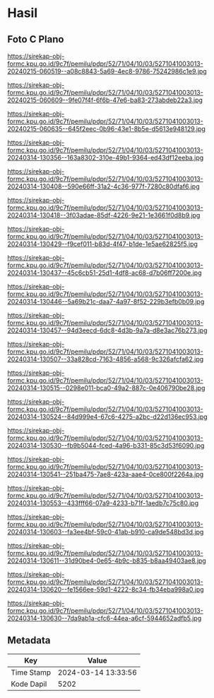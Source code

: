 # Hasil

## Foto C Plano

https://sirekap-obj-formc.kpu.go.id/9c7f/pemilu/pdpr/52/71/04/10/03/5271041003013-20240215-060519--a08c8843-5a69-4ec8-9786-75242986c1e9.jpg

https://sirekap-obj-formc.kpu.go.id/9c7f/pemilu/pdpr/52/71/04/10/03/5271041003013-20240215-060609--9fe07f4f-6f6b-47e6-ba83-273abdeb22a3.jpg

https://sirekap-obj-formc.kpu.go.id/9c7f/pemilu/pdpr/52/71/04/10/03/5271041003013-20240215-060635--645f2eec-0b96-43e1-8b5e-d5613e948129.jpg

https://sirekap-obj-formc.kpu.go.id/9c7f/pemilu/pdpr/52/71/04/10/03/5271041003013-20240314-130356--163a8302-310e-49b1-9364-ed43df12eeba.jpg

https://sirekap-obj-formc.kpu.go.id/9c7f/pemilu/pdpr/52/71/04/10/03/5271041003013-20240314-130408--590e66ff-31a2-4c36-977f-7280c80dfaf6.jpg

https://sirekap-obj-formc.kpu.go.id/9c7f/pemilu/pdpr/52/71/04/10/03/5271041003013-20240314-130418--3f03adae-85df-4226-9e21-1e3661f0d8b9.jpg

https://sirekap-obj-formc.kpu.go.id/9c7f/pemilu/pdpr/52/71/04/10/03/5271041003013-20240314-130429--f9cef011-b83d-4f47-b1de-1e5ae62825f5.jpg

https://sirekap-obj-formc.kpu.go.id/9c7f/pemilu/pdpr/52/71/04/10/03/5271041003013-20240314-130437--45c6cb51-25d1-4df8-ac68-d7b06ff7200e.jpg

https://sirekap-obj-formc.kpu.go.id/9c7f/pemilu/pdpr/52/71/04/10/03/5271041003013-20240314-130446--5a69b21c-daa7-4a97-8f52-229b3efb0b09.jpg

https://sirekap-obj-formc.kpu.go.id/9c7f/pemilu/pdpr/52/71/04/10/03/5271041003013-20240314-130457--94d3eecd-6dc8-4d3b-9a7a-d8e3ac76b273.jpg

https://sirekap-obj-formc.kpu.go.id/9c7f/pemilu/pdpr/52/71/04/10/03/5271041003013-20240314-130507--33a828cd-7163-4856-a568-9c326afcfa62.jpg

https://sirekap-obj-formc.kpu.go.id/9c7f/pemilu/pdpr/52/71/04/10/03/5271041003013-20240314-130515--0298e011-bca0-49a2-887c-0e406790be28.jpg

https://sirekap-obj-formc.kpu.go.id/9c7f/pemilu/pdpr/52/71/04/10/03/5271041003013-20240314-130524--84d999e4-67c6-4275-a2bc-d22d136ec953.jpg

https://sirekap-obj-formc.kpu.go.id/9c7f/pemilu/pdpr/52/71/04/10/03/5271041003013-20240314-130530--fb9b5044-fced-4a96-b331-85c3d53f6090.jpg

https://sirekap-obj-formc.kpu.go.id/9c7f/pemilu/pdpr/52/71/04/10/03/5271041003013-20240314-130541--251ba475-7ae8-423a-aae4-0ce800f2264a.jpg

https://sirekap-obj-formc.kpu.go.id/9c7f/pemilu/pdpr/52/71/04/10/03/5271041003013-20240314-130553--433fff66-07a9-4233-b71f-1aedb7c75c80.jpg

https://sirekap-obj-formc.kpu.go.id/9c7f/pemilu/pdpr/52/71/04/10/03/5271041003013-20240314-130603--fa3ee4bf-59c0-41ab-b910-ca9de548bd3d.jpg

https://sirekap-obj-formc.kpu.go.id/9c7f/pemilu/pdpr/52/71/04/10/03/5271041003013-20240314-130611--31d90be4-0e65-4b9c-b835-b8aa49403ae8.jpg

https://sirekap-obj-formc.kpu.go.id/9c7f/pemilu/pdpr/52/71/04/10/03/5271041003013-20240314-130620--fe1566ee-59d1-4222-8c34-fb34eba998a0.jpg

https://sirekap-obj-formc.kpu.go.id/9c7f/pemilu/pdpr/52/71/04/10/03/5271041003013-20240314-130630--7da9ab1a-cfc6-44ea-a6cf-5944652adfb5.jpg


## Metadata

| Key        | Value               |
| ---------- | ------------------- |
| Time Stamp | 2024-03-14 13:33:56 |
| Kode Dapil | 5202                |



